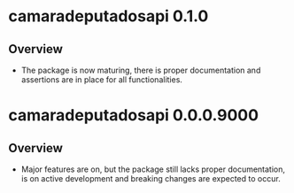 # camaradeputadosapi 0.1.0


## Overview

* The package is now maturing, there is proper documentation and assertions are in place for all functionalities.

# camaradeputadosapi 0.0.0.9000



## Overview

* Major features are on, but the package still lacks proper documentation, is on active development and breaking changes are expected to occur.
